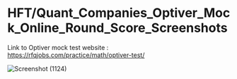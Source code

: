 # HFT/Quant_Companies_Optiver_Mock_Online_Round_Score_Screenshots

Link to Optiver mock test website : https://rfqjobs.com/practice/math/optiver-test/


![Screenshot (1124)](https://github.com/ianuj4231/Quant_Companies_Mock_Online_Round_Score_Screenshots/assets/134675919/855ed3d9-27d8-4870-a2a4-a28e61edff68)
